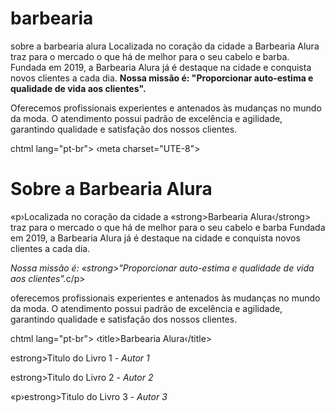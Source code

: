 <!DOCTYPE html>
<html>
<meta charset="pt-br"> 
<head>
<title>barbeariaalura</title>
</head>
<h1>barbearia</h1>
<p1>sobre a barbearia alura<p1>
Localizada no coração da cidade a Barbearia Alura traz para o mercado o que há de melhor para o seu cabelo e barba. Fundada em 2019, a Barbearia Alura já é destaque na cidade e conquista novos clientes a cada dia.
<strong>Nossa missão é: "Proporcionar auto-estima e qualidade de vida aos clientes".</strong>

Oferecemos profissionais experientes e antenados às mudanças no mundo da moda. O atendimento possui padrão de excelência e agilidade, garantindo qualidade e satisfação dos nossos clientes.</p1>
</html>
 <! DOCTYPE html>
chtml lang="pt-br">
<head>
‹meta charset="UTE-8">
<title>Barbearia Alura</title>
</head>
<body>
<h1>Sobre a Barbearia Alura</h1>
«p›Localizada no coração da cidade a «strong>Barbearia Alura‹/strong> traz para o mercado o que há de melhor para o seu cabelo e barba
Fundada em 2019, a Barbearia Alura já é destaque na cidade e conquista novos clientes a cada dia. </p>
<p><em>Nossa missão é: «strong>"Proporcionar auto-estima e qualidade de vida aos clientes"</strong>.</em>c/p>
<p>oferecemos profissionais experientes e antenados às mudanças no mundo da moda.
O atendimento possui padrão de excelência e agilidade, garantindo qualidade e satisfação dos nossos clientes.</p> </body>
</html>
<link rel-"stylesheet" href="style.css">
<!DOCTYPE html>
chtml lang="pt-br">
<head>
<meta charset="UTF-8">
‹title>Barbearia Alura‹/title>
<link rel="stylesheet" href-"style.css">
</head>
<body>
<p>estrong>Titulo do Livro 1</strong> - <em>Autor 1</em></p>
<p>estrong>Titulo do Livro 2</strong> - <em>Autor 2</em></p>
«p›estrong>Titulo do Livro 3</strong> - <em>Autor 3</em></p>   
